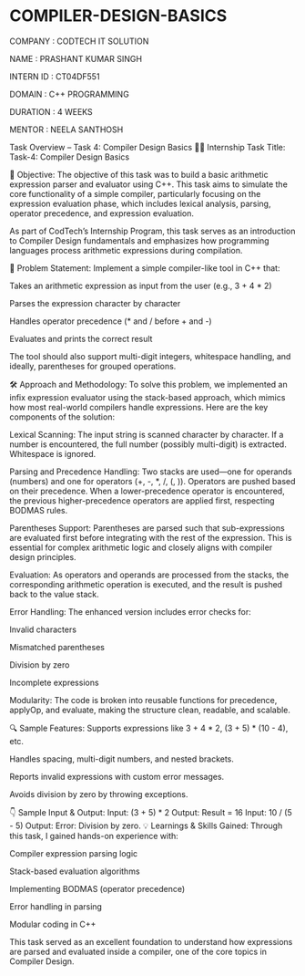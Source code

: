 # COMPILER-DESIGN-BASICS

COMPANY : CODTECH IT SOLUTION

NAME : PRASHANT KUMAR SINGH

INTERN ID : CT04DF551

DOMAIN : C++ PROGRAMMING

DURATION : 4 WEEKS

MENTOR : NEELA SANTHOSH

 Task Overview – Task 4: Compiler Design Basics
👨‍💻 Internship Task Title:
Task-4: Compiler Design Basics

📝 Objective:
The objective of this task was to build a basic arithmetic expression parser and evaluator using C++. This task aims to simulate the core functionality of a simple compiler, particularly focusing on the expression evaluation phase, which includes lexical analysis, parsing, operator precedence, and expression evaluation.

As part of CodTech’s Internship Program, this task serves as an introduction to Compiler Design fundamentals and emphasizes how programming languages process arithmetic expressions during compilation.

🧠 Problem Statement:
Implement a simple compiler-like tool in C++ that:

Takes an arithmetic expression as input from the user (e.g., 3 + 4 * 2)

Parses the expression character by character

Handles operator precedence (* and / before + and -)

Evaluates and prints the correct result

The tool should also support multi-digit integers, whitespace handling, and ideally, parentheses for grouped operations.

🛠️ Approach and Methodology:
To solve this problem, we implemented an infix expression evaluator using the stack-based approach, which mimics how most real-world compilers handle expressions. Here are the key components of the solution:

Lexical Scanning: The input string is scanned character by character. If a number is encountered, the full number (possibly multi-digit) is extracted. Whitespace is ignored.

Parsing and Precedence Handling: Two stacks are used—one for operands (numbers) and one for operators (+, -, *, /, (, )). Operators are pushed based on their precedence. When a lower-precedence operator is encountered, the previous higher-precedence operators are applied first, respecting BODMAS rules.

Parentheses Support: Parentheses are parsed such that sub-expressions are evaluated first before integrating with the rest of the expression. This is essential for complex arithmetic logic and closely aligns with compiler design principles.

Evaluation: As operators and operands are processed from the stacks, the corresponding arithmetic operation is executed, and the result is pushed back to the value stack.

Error Handling: The enhanced version includes error checks for:

Invalid characters

Mismatched parentheses

Division by zero

Incomplete expressions

Modularity: The code is broken into reusable functions for precedence, applyOp, and evaluate, making the structure clean, readable, and scalable.

🔍 Sample Features:
Supports expressions like 3 + 4 * 2, (3 + 5) * (10 - 4), etc.

Handles spacing, multi-digit numbers, and nested brackets.

Reports invalid expressions with custom error messages.

Avoids division by zero by throwing exceptions.

👇 Sample Input & Output:
Input:
(3 + 5) * 2
Output:
Result = 16
Input:
10 / (5 - 5)
Output:
Error: Division by zero.
💡 Learnings & Skills Gained:
Through this task, I gained hands-on experience with:

Compiler expression parsing logic

Stack-based evaluation algorithms

Implementing BODMAS (operator precedence)

Error handling in parsing

Modular coding in C++

This task served as an excellent foundation to understand how expressions are parsed and evaluated inside a compiler, one of the core topics in Compiler Design.

